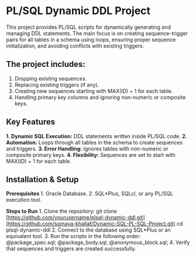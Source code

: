 # PL/SQL Dynamic DDL Project
This project provides PL/SQL scripts for dynamically generating and managing DDL statements. The main focus is on creating sequence-trigger pairs for all tables in a schema using loops, ensuring proper sequence initialization, and avoiding conflicts with existing triggers.
## **The project includes:**
  1. Dropping existing sequences.
  2. Replacing existing triggers (if any).
  3. Creating new sequences starting with MAX(ID) + 1 for each table.
  4. Handling primary key columns and ignoring non-numeric or composite keys.

## **Key Features**
  **1. Dynamic SQL Execution:** DDL statements written inside PL/SQL code.
  **2. Automation:** Loops through all tables in the schema to create sequences and triggers.
  **3. Error Handling:** Ignores tables with non-numeric or composite primary keys.
  **4. Flexibility:** Sequences are set to start with MAX(ID) + 1 for each table.

 ## **Installation & Setup**
  **Prerequisites**
      1. Oracle Database.
      2. SQL*Plus, SQLcl, or any PL/SQL execution tool.
    
  **Steps to Run**
      1. Clone the repository:
        git clone [https://github.com/yourusername/plsql-dynamic-ddl.git](https://github.com/somaya-khallaf/Dynamic-SQL-PL-SQL-Project.git)
        cd plsql-dynamic-ddl
      2. Connect to the database using SQL*Plus or an equivalent tool.
      3. Run the scripts in the following order:
        @package_spec.sql;
        @package_body.sql;
        @anonymous_block.sql;
     4. Verify that sequences and triggers are created successfully.
